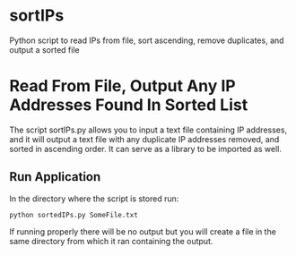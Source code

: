 # sortIPs
Python script to read IPs from file, sort ascending, remove duplicates, and output a sorted file

# Read From File, Output Any IP Addresses Found In Sorted List

The script sortIPs.py allows you to input a text file containing IP addresses, and it will output a text file with any duplicate IP addresses removed, and sorted in ascending order.  It can serve as a library to be imported as well.

## Run Application

In the directory where the script is stored run:

```
python sortedIPs.py SomeFile.txt
```

If running properly there will be no output but you will create a file in the same directory from which it ran containing the output.
